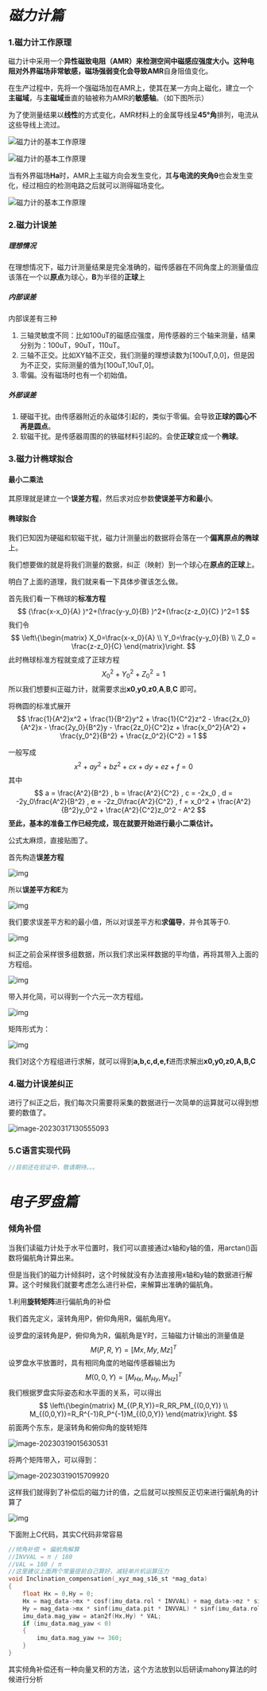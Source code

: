 

#                                       ***磁力计篇***

### 1.磁力计工作原理

磁力计中采用一个**异性磁致电阻（AMR）**来检测空间中磁感应强度大小。这种电阻对外界磁场非常敏感，磁场强弱变化会导致**AMR**自身阻值变化。

在生产过程中，先将一个强磁场加在AMR上，使其在某一方向上磁化，建立一个**主磁域**，与**主磁域**垂直的轴被称为AMR的**敏感轴**。（如下图所示）

为了使测量结果以**线性**的方式变化，AMR材料上的金属导线呈**45°角**排列，电流从这些导线上流过。

![磁力计的基本工作原理](assets/20101129173021881.jpg)

![磁力计的基本工作原理](assets/20101129173022743.jpg)

当有外界磁场**Ha**时，AMR上主磁方向会发生变化，其**与电流的夹角θ**也会发生变化，经过相应的检测电路之后就可以测得磁场变化。

![磁力计的基本工作原理](assets/20101129173022464.jpg)

### 2.磁力计误差

##### 理想情况

在理想情况下，磁力计测量结果是完全准确的，磁传感器在不同角度上的测量值应该落在一个以**原点**为球心，**B**为半径的**正球**上

##### 内部误差

内部误差有三种

1. 三轴灵敏度不同：比如100uT的磁感应强度，用传感器的三个轴来测量，结果分别为：100uT，90uT，110uT。
2. 三轴不正交。比如XY轴不正交，我们测量的理想读数为[100uT,0,0]，但是因为不正交，实际测量的值为[100uT,10uT,0]。
3. 零偏。没有磁场时也有一个初始值。

##### 外部误差

1. 硬磁干扰。由传感器附近的永磁体引起的，类似于零偏。会导致**正球的圆心不再是圆点**。
2. 软磁干扰。是传感器周围的的铁磁材料引起的。会使**正球**变成一个**椭球**。

### 3.磁力计椭球拟合

#### 最小二乘法

其原理就是建立一个**误差方程**，然后求对应参数**使误差平方和最小**。

#### 椭球拟合

我们已知因为硬磁和软磁干扰，磁力计测量出的数据将会落在一个**偏离原点的椭球**上。

我们想要做的就是将我们测量的数据，纠正（映射）到一个球心在**原点的正球**上。

明白了上面的道理，我们就来看一下具体步骤该怎么做。

首先我们看一下椭球的**标准方程**
$$
(\frac{x-x_0}{A} )^2+(\frac{y-y_0}{B} )^2+(\frac{z-z_0}{C} )^2=1
$$
我们令
$$
\left\{\begin{matrix} 
  X_0=\frac{x-x_0}{A} \\  
  Y_0=\frac{y-y_0}{B} \\
  Z_0 = \frac{z-z_0}{C}
\end{matrix}\right.
$$
此时椭球标准方程就变成了正球方程
$$
X_0^2 + Y_0^2 + Z_0^2 = 1
$$
所以我们想要纠正磁力计，就需要求出**x0**,**y0**,**z0**,**A**,**B**,**C** 即可。

将椭圆的标准式展开
$$
\frac{1}{A^2}x^2 + \frac{1}{B^2}y^2 + \frac{1}{C^2}z^2 - \frac{2x_0}{A^2}x - \frac{2y_0}{B^2}y - \frac{2z_0}{C^2}z + \frac{x_0^2}{A^2} + \frac{y_0^2}{B^2} + \frac{z_0^2}{C^2} = 1
$$


一般写成
$$
x^2 + ay^2 + bz^2 + cx + dy + ez + f = 0
$$
其中
$$
a = \frac{A^2}{B^2} , b = \frac{A^2}{C^2} , c = -2x_0 , d = -2y_0\frac{A^2}{B^2} , e = -2z_0\frac{A^2}{C^2} , f = x_0^2 + \frac{A^2}{B^2}y_0^2 + \frac{A^2}{C^2}z_0^2 - A^2
$$
**至此，基本的准备工作已经完成，现在就要开始进行最小二乘估计。**

公式太麻烦，直接贴图了。

首先构造**误差方程**

![img](assets/Center.png)

所以**误差平方和E**为

![img](assets/Center-1679028355120-11.png)

我们要求误差平方和的最小值，所以对误差平方和**求偏导**，并令其等于0.

![img](assets/Center-1679028411127-14.png)



纠正之前会采样很多组数据，所以我们求出采样数据的平均值，再将其带入上面的方程组。

![img](assets/Center-1679028516951-17.png)

带入并化简，可以得到一个六元一次方程组。

![img](assets/Center-1679028556423-20.png)

矩阵形式为：

![img](assets/Center-1679028566801-23.png)

我们对这个方程组进行求解，就可以得到**a,b,c,d,e,f**进而求解出**x0,y0,z0,A,B,C**

### 4.磁力计误差纠正

进行了纠正之后，我们每次只需要将采集的数据进行一次简单的运算就可以得到想要的数值了。

![image-20230317130555093](assets/image-20230317130555093.png)

### 5.C语言实现代码

```c
//目前还在验证中，敬请期待。。。
```

#                                         ***电子罗盘篇***

### 倾角补偿

当我们读磁力计处于水平位置时，我们可以直接通过x轴和y轴的值，用arctan()函数将偏航角计算出来。

但是当我们的磁力计倾斜时，这个时候就没有办法直接用x轴和y轴的数据进行解算。这个时候我们就要考虑怎么进行补偿，来解算出准确的偏航角。

1.利用**旋转矩阵**进行偏航角的补偿

我们首先定义，滚转角用P，俯仰角用R，偏航角用Y。

设罗盘的滚转角是P，俯仰角为R，偏航角是Y时，三轴磁力计输出的测量值是
$$
M(P,R,Y) = [Mx,My,Mz]^{T}
$$
设罗盘水平放置时，具有相同角度的地磁传感器输出为
$$
M(0,0,Y) = [M_{Hx},M_{Hy},M_{Hz}]^T
$$
我们根据罗盘实际姿态和水平面的关系，可以得出
$$
\left\{\begin{matrix} 
  M_{(P,R,Y)}=R_RR_PM_{(0,0,Y)} \\  
  M_{(0,0,Y)}=R_R^{-1}R_P^{-1}M_{(0,0,Y)} 
\end{matrix}\right. 
$$
前面两个东东，是滚转角和俯仰角的旋转矩阵

![image-20230319015630531](assets/image-20230319015630531.png)

将两个矩阵带入，可以得到：

![image-20230319015709920](assets/image-20230319015709920.png)

这样我们就得到了补偿后的磁力计的值，之后就可以按照反正切来进行偏航角的计算了

![img](assets/20200312171707744.png)

下面附上C代码，其实C代码非常容易

```c
//倾角补偿 + 偏航角解算
//INVVAL = π / 180 
//VAL = 180 / π
//这里建议上面两个常量提前自己算好，减轻单片机运算压力
void Inclination_compensation(_xyz_mag_s16_st *mag_data)
{
    float Hx = 0,Hy = 0;
    Hx = mag_data->mx * cosf(imu_data.rol * INVVAL) + mag_data->mz * sinf(imu_data.rol * INVVAL);
    Hy = mag_data->mx * sinf(imu_data.pit * INVVAL) * sinf(imu_data.rol * INVVAL) + mag_data->my * cosf(imu_data.pit * INVVAL) - mag_data->mz * sinf(imu_data.pit * INVVAL) * cosf(imu_data.rol * INVVAL);
    imu_data.mag_yaw = atan2f(Hx,Hy) * VAL;
    if (imu_data.mag_yaw < 0)
    {
        imu_data.mag_yaw += 360;
    }
}
```

其实倾角补偿还有一种向量叉积的方法，这个方法放到以后研读mahony算法的时候进行分析
